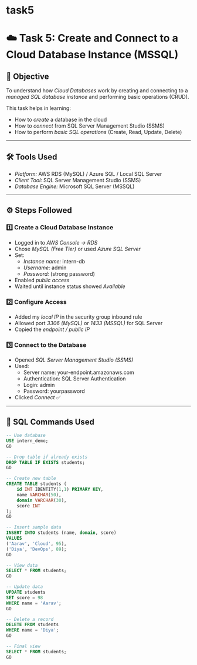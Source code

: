 # task5
# ☁️ Task 5: Create and Connect to a Cloud Database Instance (MSSQL)

## 🎯 Objective
To understand how *Cloud Databases* work by creating and connecting to a *managed SQL database instance* and performing basic operations (CRUD).

This task helps in learning:
- How to *create* a database in the cloud
- How to *connect* from SQL Server Management Studio (SSMS)
- How to perform *basic SQL operations* (Create, Read, Update, Delete)

---

## 🛠️ Tools Used
- *Platform:* AWS RDS (MySQL) / Azure SQL / Local SQL Server  
- *Client Tool:* SQL Server Management Studio (SSMS)  
- *Database Engine:* Microsoft SQL Server (MSSQL)  

---

## ⚙️ Steps Followed

### 1️⃣ Create a Cloud Database Instance
- Logged in to *AWS Console → RDS*  
- Chose *MySQL (Free Tier)* or used *Azure SQL Server*  
- Set:
  - *Instance name:* intern-db
  - *Username:* admin
  - *Password:* (strong password)
- Enabled *public access*
- Waited until instance status showed *Available*

### 2️⃣ Configure Access
- Added my *local IP* in the security group inbound rule  
- Allowed port *3306 (MySQL)* or *1433 (MSSQL)* for SQL Server  
- Copied the *endpoint / public IP*

### 3️⃣ Connect to the Database
- Opened *SQL Server Management Studio (SSMS)*  
- Used:
  - Server name: your-endpoint.amazonaws.com
  - Authentication: SQL Server Authentication  
  - Login: admin
  - Password: yourpassword
- Clicked *Connect* ✅  

---

## 🧱 SQL Commands Used

```sql
-- Use database
USE intern_demo;
GO

-- Drop table if already exists
DROP TABLE IF EXISTS students;
GO

-- Create new table
CREATE TABLE students (
    id INT IDENTITY(1,1) PRIMARY KEY,
    name VARCHAR(50),
    domain VARCHAR(30),
    score INT
);
GO

-- Insert sample data
INSERT INTO students (name, domain, score)
VALUES 
('Aarav', 'Cloud', 95),
('Diya', 'DevOps', 89);
GO

-- View data
SELECT * FROM students;
GO

-- Update data
UPDATE students
SET score = 98
WHERE name = 'Aarav';
GO

-- Delete a record
DELETE FROM students
WHERE name = 'Diya';
GO

-- Final view
SELECT * FROM students;
GO
